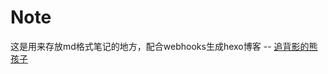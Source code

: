 # Note

这是用来存放md格式笔记的地方，配合webhooks生成hexo博客 -- [追背影的熊孩子](https://github.com/hmilyfyj/hmilyfyj.github.io)
